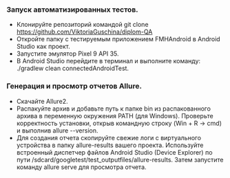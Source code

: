 ### Запуск автоматизированных тестов.

- Клонируйте репозиторий командой git clone https://github.com/ViktoriaGuschina/diplom-QA
- Откройте папку с тестируемым приложением FMHAndroid в Android Studio как проект.
- Запустите эмулятор Pixel 9 API 35.
- В Android Studio перейдите в терминал и выполните команду: ./gradlew clean connectedAndroidTest.

### Генерация и просмотр отчетов Allure.

- Скачайте Allure2.
- Распакуйте архив и добавьте путь к папке bin из распакованного архива в переменную окружения PATH (для Windows). Проверьте корректность установки, открыв командную строку (Win + R → cmd) и выполнив allure --version.
- Для создания отчета скопируйте свежие логи с виртуального устройства в папку allure-results вашего проекта. Используйте встроенный диспетчер файлов Android Studio (Device Explorer) по пути /sdcard/googletest/test_outputfiles/allure-results. Затем запустите команду allure serve для просмотра отчета.